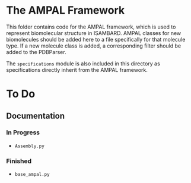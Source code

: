 # The AMPAL Framework

This folder contains code for the AMPAL framework, which is used to represent biomolecular structure in ISAMBARD. AMPAL classes for new biomolecules should be added here to a file specifically for that molecule type. If a new molecule class is added, a corresponding filter should be added to the PDBParser.

The `specifications` module is also included in this directory as specifications directly inherit from the AMPAL framework.

# To Do

## Documentation

### In Progress

* `Assembly.py`

### Finished

* `base_ampal.py`
